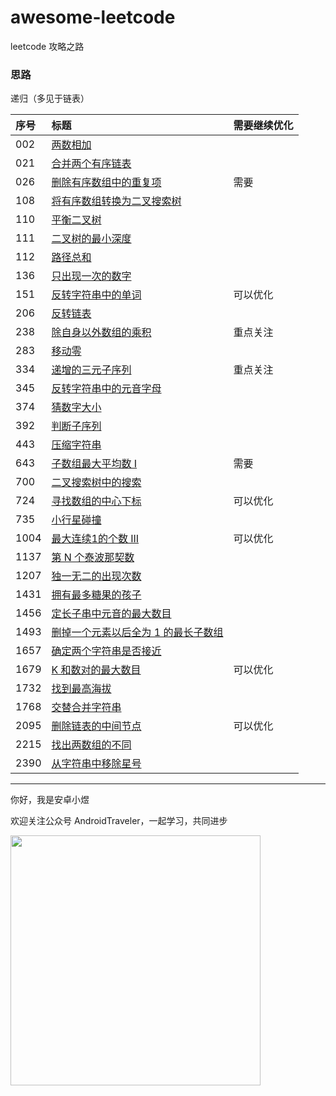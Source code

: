 # awesome-leetcode
leetcode 攻略之路

### 思路
递归（多见于链表）


| 序号   | 标题                                    | 需要继续优化 |
|:-----|:--------------------------------------|:-------|
| 002  | [两数相加](./java/002.md)                 |
| 021  | [合并两个有序链表](./java/021.md)             |
| 026  | [删除有序数组中的重复项](./java/026.md)          | 需要     |
| 108  | [将有序数组转换为二叉搜索树](./java/108.md)        |
| 110  | [平衡二叉树](./java/110.md)                |
| 111  | [二叉树的最小深度](./java/111.md)             |
| 112  | [路径总和](./java/112.md)                 |
| 136  | [只出现一次的数字](./java/136.md)             |
| 151  | [反转字符串中的单词](./java/151.md)            | 可以优化   |
| 206  | [反转链表](./java/206.md)                 |
| 238  | [除自身以外数组的乘积](./java/238.md)           | 重点关注   |
| 283  | [移动零](./java/283.md)                  |
| 334  | [递增的三元子序列](./java/334.md)             | 重点关注   |
| 345  | [反转字符串中的元音字母](./java/345.md)          |
| 374  | [猜数字大小](./java/374.md)                |
| 392  | [判断子序列](./java/392.md)                |
| 443  | [压缩字符串](./443.md)                     |
| 643  | [子数组最大平均数 I](./java/643.md)           | 需要     |
| 700  | [二叉搜索树中的搜索](./java/700.md)            |
| 724  | [寻找数组的中心下标](./java/724.md)            | 可以优化   |
| 735  | [小行星碰撞](./java/735.md)                |
| 1004 | [最大连续1的个数 III](./java/1004.md)        | 可以优化   |
| 1137 | [第 N 个泰波那契数](./java/1137.md)          |
| 1207 | [独一无二的出现次数](./java/1207.md)           |
| 1431 | [拥有最多糖果的孩子](./java/1431.md)           |
| 1456 | [定长子串中元音的最大数目](./java/1456.md)        |
| 1493 | [删掉一个元素以后全为 1 的最长子数组](./java/1493.md) |
| 1657 | [确定两个字符串是否接近](./java/1657.md)         |
| 1679 | [K 和数对的最大数目](./java/1679.md)          | 可以优化   |
| 1732 | [找到最高海拔](./java/1732.md)              |
| 1768 | [交替合并字符串](./java/1768.md)             |
| 2095 | [删除链表的中间节点](./java/2095.md)           | 可以优化   |
| 2215 | [找出两数组的不同](./java/2215.md)            |
| 2390 | [从字符串中移除星号](./java/2390.md)           |




<hr/>

你好，我是安卓小煜

欢迎关注公众号 AndroidTraveler，一起学习，共同进步

<img src="./res/image/wechat_official_account.jpg" width="400"/>
